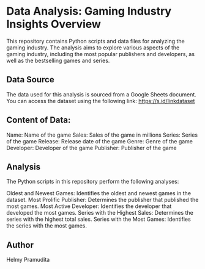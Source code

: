 # Data Analysis: Gaming Industry Insights Overview

This repository contains Python scripts and data files for analyzing the gaming industry. The analysis aims to explore various aspects of the gaming industry, including the most popular publishers and developers, as well as the bestselling games and series.

## Data Source
The data used for this analysis is sourced from a Google Sheets document. You can access the dataset using the following link:
https://s.id/linkdataset

## Content of Data:
Name: Name of the game
Sales: Sales of the game in millions
Series: Series of the game
Release: Release date of the game
Genre: Genre of the game
Developer: Developer of the game
Publisher: Publisher of the game

## Analysis
The Python scripts in this repository perform the following analyses:

Oldest and Newest Games: Identifies the oldest and newest games in the dataset.
Most Prolific Publisher: Determines the publisher that published the most games.
Most Active Developer: Identifies the developer that developed the most games.
Series with the Highest Sales: Determines the series with the highest total sales.
Series with the Most Games: Identifies the series with the most games.


## Author
Helmy Pramudita

